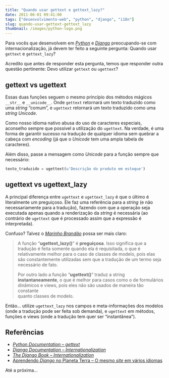 ```yaml
---
title: "Quando usar gettext e gettext_lazy?"
date: 2011-06-01 09:41:00
tags: ["desenvolvimento-web", "python", "django", "i18n"]
slug: quando-usar-gettext-gettext_lazy
thumbnail: /images/python-logo.png
---
```


Para vocês que desenvolvem em [*Python*][] e [*Django*][] preocupando-se
com internacionalização, já devem ter feito a seguinte pergunta: Quando
usar `gettext` e `gettext_lazy`?

Acredito que antes de responder esta pergunta, temos que responder outra
questão pertinente: Devo utilizar `gettext` ou `ugettext`?

## gettext vs ugettext

Essas duas funções seguem o mesmo princípio dos métodos mágicos
`__str__` e `__unicode__`. Onde `gettext` retornará um texto traduzido
como uma _string_ “comum”, e `ugettext` retornará um texto traduzido
como uma _string_ _Unicode_.

Como nosso idioma nativo abusa do uso de caracteres especiais, aconselho
sempre que possível a utilização do `ugettext`. Na verdade, é uma
forma de garantir sucesso na tradução de qualquer idioma sem quebrar a
cabeça com _encoding_ (já que o _Unicode_ tem uma ampla tabela de
caracteres).

Além disso, passe a mensagem como _Unicode_ para a função sempre que
necessário:

```python
texto_traduzido = ugettext(u'Descrição do produto em estoque')
```

## ugettext vs ugettext_lazy

A principal diferença entre `ugettext` e `ugettext_lazy` é que o
último é literalmente um preguiçoso. Ele faz uma referência para a
_string_ (e não necessariamente para a tradução), fazendo com que a
operação seja executada apenas quando a renderização da _string_ é
necessária (ao contrário de `ugettext` que é processado assim que a
expressão é interpretada).

Confuso? Talvez o [_Marinho Brandão_][] possa ser mais claro:

> A função “**ugettext_lazy()**“ é **preguiçosa**. Isso significa que a
> tradução é feita somente quando ela é requisitada, o que é  
> relativamente melhor para o caso de classes de modelo, pois elas  
> são constantemente utilizadas sem que a tradução de um termo seja  
> necessário de fato.
>
> Por outro lado a função “**ugettext()**“ traduz a string  
> **instantaneamente**, o que é melhor para casos como o de formulários  
> dinâmicos e views, pois eles não são usados de maneira tão constante  
> quanto classes de modelo.

Então… utilize `ugettext_lazy` nos campos e meta-informações dos
modelos (onde a tradução pode ser feita sob demanda), e `ugettext` em
métodos, funções e views (onde a tradução tem quer ser “instantânea”).

## Referências

- [*Python Documentation – gettext*][]
- [*Django Documentation – Internationalization*][]
- [*The Django Book – Internationalization*][]
- [Aprendendo *Django* no Planeta Terra – O mesmo *site* em vários idiomas][]

Até a próxima…

[*python*]: /tag/python.html "Leia mais sobre Python"
[*django*]: /tag/django.html "Leia mais sobre Django"
[_marinho brandão_]: http://www.aprendendodjango.com/o-mesmo-site-em-varios-idiomas/ "Aprendendo Django no Planeta Terra - O mesmo site em vários idiomas"
[*python documentation – gettext*]: http://docs.python.org/library/gettext.html "gettext - Multilingual internationalization services"
[*django documentation – internationalization*]: https://docs.djangoproject.com/en/dev/topics/i18n/internationalization/#lazy-translation "Django Docs - Lazy Translation"
[*the django book – internationalization*]: http://www.djangobook.com/en/1.0/chapter18/ "The Django Book - i18n"
[aprendendo *django* no planeta terra – o mesmo *site* em vários idiomas]: http://www.aprendendodjango.com/o-mesmo-site-em-varios-idiomas/ "Aprendendo Django - O mesmo site em vários idiomas"
